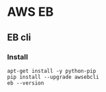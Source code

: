 # AWS EB

## EB cli

### Install

```
apt-get install -y python-pip
pip install --upgrade awsebcli
eb --version
```
